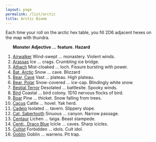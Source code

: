 ```yaml
---
layout: page
permalink: /list/arctic
title: Arctic Biome
---
```


Each time your roll on the arctic hex table, you fill 2D6 adjacent hexes on the map with thundra.
<br>

&nbsp; &nbsp; &nbsp; <span class="a">**Monster**</span> <span class="bb">**Adjective ...**</span> <span class="cc">**feature.**</span> **Hazard**

1. <span class="a">[Airwalker](/monsters/airwalker)</span> <span class="b">Wind-swept ...</span>  <span class="c">monastery.</span> <span class="d">Violent winds.</span>
1. <span class="a">[Arassas](/monsters/arassas)</span> <span class="b">Ice ...</span>  <span class="c">crags.</span> <span class="d">Crumbling ice bridge.</span>
1. <span class="a">[Athach](/monsters/athach)</span> <span class="b">Mist-cloaked ...</span>  <span class="c">loch.</span> <span class="d">Fissure bursting with power.</span>
1. <span class="a">[Bat, Arctic](/monsters/bat-arctic)</span> <span class="b">Snow ...</span>  <span class="c">cave.</span> <span class="d">Blizzard</span>
1. <span class="a">[Bear, Cave](/monsters/bear-cave)</span> <span class="b">Vast ...</span>  <span class="c">plateau.</span> <span class="d">High plateau.</span>
1. <span class="a">[Bear, Polar](/monsters/bear-polar)</span> <span class="b">Snow-covered ...</span>  <span class="c">ice-cap.</span> <span class="d">Blindingly white snow.</span>
1. <span class="a">[Bestial Terror](/monsters/bestial-terror)</span> <span class="b">Desolated ...</span>  <span class="c">battlesite.</span> <span class="d">Spooky winds.</span>
1. <span class="a">[Bird](/monsters/bird)</span> <span class="b">Coastal ...</span>  <span class="c">bird colony.</span> <span class="d">1D10 nervous flocks of bird.</span>
1. <span class="a">[Boar](/monsters/boar)</span> <span class="b">Pine ...</span>  <span class="c">thicket.</span> <span class="d">Snow falling from trees.</span>
1. <span class="a">[Cacus](/monsters/cacus)</span> <span class="b">Cattle ...</span>  <span class="c">hovel.</span> <span class="d">Yak herd.</span>
1. <span class="a">[Cadejo](/monsters/cadejo)</span> <span class="b">Isolated ...</span>  <span class="c">tavern.</span> <span class="d">Slippery slope.</span>
1. <span class="a">[Cat, Sabertooth](/monsters/cat-sabertooth)</span> <span class="b">Sinuous ...</span>  <span class="c">canyon.</span> <span class="d">Narrow passage.</span>
1. <span class="a">[Centaur](/monsters/centaur)</span> <span class="b">Lichen ...</span>  <span class="c">taiga.</span> <span class="d">Beast stampede.</span>
1. <span class="a">[Centi., Draco Blue](/monsters/centipede-dracopede-blue)</span> <span class="b">Icicle ...</span>  <span class="c">caves.</span> <span class="d">Sharp icicles.</span>
1. <span class="a">[Cultist](/monsters/cultist)</span> <span class="b">Forbidden ...</span>  <span class="c">idols.</span> <span class="d">Cult idol.</span>
1. <span class="a">[Goblin](/monsters/goblin)</span> <span class="b">Goblin ...</span>  <span class="c">warrens.</span> <span class="d">Pit trap.</span>
